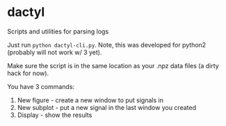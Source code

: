 # dactyl
Scripts and utilities for parsing logs

Just run `python dactyl-cli.py`. Note, this was developed for python2 (probably will not work w/ 3 yet).

Make sure the script is in the same location as your .npz data files (a dirty hack for now).

You have 3 commands:
1. New figure - create a new window to put signals in
2. New subplot - put a new signal in the last window you created
3. Display - show the results
